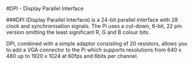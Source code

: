 <!--
---
class: interface
type: pinout
name: DPI
description: Raspberry Pi DPI pins
pincount: 22
pin:
  'bcm0':
    name: CLK
  'bcm1':
    name: DEN
  'bcm2':
    name: V-SYNC
  'bcm3':
    name: H-SYNC
  'bcm4':
    name: Blue 2
  'bcm5':
    name: Blue 3
  'bcm6':
    name: Blue 4
  'bcm7':
    name: Blue 5
  'bcm8':
    name: Blue 6
  'bcm9':
    name: Blue 7
  'bcm10':
    name: Green 2
  'bcm11':
    name: Green 3
  'bcm12':
    name: Green 4
  'bcm13':
    name: Green 5
  'bcm14':
    name: Green 6
  'bcm15':
    name: Green 7
  'bcm16':
    name: Red 2
  'bcm17':
    name: Red 3
  'bcm18':
    name: Red 4
  'bcm19':
    name: Red 5
  'bcm20':
    name: Red 6
  'bcm21':
    name: Red 7
-->
#DPI - Display Parallel Interface

###DPI (Display Parallel Interface) is a 24-bit parallel interface with 28 clock and synchronisation signals. The Pi uses a cut-down, 6-bit, 22 pin version omitting the least significant R, G and B colour bits.

DPI, combined with a simple adaptor consisting of 20 resistors, allows you to add a VGA connector to the Pi which supports resolutions from 640 x 480 up to 1920 x 1024 at 60fps and 6bits per channel.